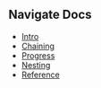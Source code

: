 <div style="float: right; padding: 0 0 2em 2em;">

## Navigate Docs
* [Intro](./intro)
* [Chaining](./chains)
* [Progress](./progress)
* [Nesting](./nesting)
* [Reference](./reference)

</div>
